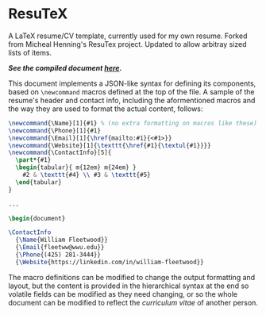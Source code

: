 # ResuTeX
A LaTeX resume/CV template, currently used for my own resume. Forked from Micheal
Henning's ResuTex project. Updated to allow arbitray sized lists of items.

***See the compiled document [here](https://github.com/fleetww/ResuTeX/blob/master/fleetww-resume.pdf).***

This document implements a JSON-like syntax for defining its components, based 
on `\newcommand` macros defined at the top of the file. A sample of the resume's 
header and contact info, including the aformentioned macros and the way they are 
used to format the actual content, follows:

```latex
\newcommand{\Name}[1]{#1} % (no extra formatting on macros like these)
\newcommand{\Phone}[1]{#1}
\newcommand{\Email}[1]{\href{mailto:#1}{<#1>}}
\newcommand{\Website}[1]{\texttt{\href{#1}{\textul{#1}}}}
\newcommand{\ContactInfo}[5]{
  \part*{#1}
  \begin{tabular}{ m{12em} m{24em} }
    #2 & \texttt{#4} \\ #3 & \texttt{#5}
  \end{tabular}
}

...

\begin{document}

\ContactInfo
  {\Name{William Fleetwood}}
  {\Email{fleetww@wwu.edu}}
  {\Phone{(425) 281-3444}}
  {\Website{https://linkedin.com/in/william-fleetwood}}
```

The macro definitions can be modified to change the output formatting and 
layout, but the content is provided in the hierarchical syntax at the end so 
volatile fields can be modified as they need changing, or so the whole document 
can be modified to reflect the _curriculum vitae_ of another person.
